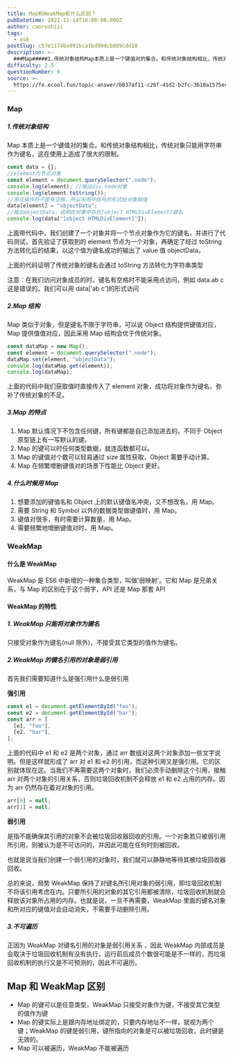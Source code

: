 ```yaml
---
title: Map和WeakMap有什么区别？
pubDatetime: 2022-11-14T16:00:00.000Z
author: caorushizi
tags:
  - es6
postSlug: c57e1174ba991bcafbd99dcb089cdd18
description: >-
  ###Map#####1.传统对象结构Map本质上是一个键值对的集合。和传统对象结构相比，传统对象只能用字符串作为键名，这在使用上造成了很大的限制。```javascriptconstdata={}/
difficulty: 2.5
questionNumber: 9
source: >-
  https://fe.ecool.fun/topic-answer/b837af11-c26f-41d2-b2fc-3610a1575ec2?orderBy=updateTime&order=desc&tagId=24
---
```


### Map

##### 1.传统对象结构

Map 本质上是一个键值对的集合。和传统对象结构相比，传统对象只能用字符串作为键名，这在使用上造成了很大的限制。

```javascript
const data = {};
//element为节点对象
const element = document.querySelector(".node");
console.log(element); //输出div.node对象
console.log(element.toString());
//用点操作符不能有空格，所以采用中括号的形式给对象赋值
data[element] = "objectData";
//输出objectData，说明在对象中存在[object HTMLDivElement]键名
console.log(data["[object HTMLDivElement]"]);
```

上面带代码中，我们创建了一个对象并将一个节点对象作为它的键名，并进行了代码测试，首先验证了获取到的 element 节点为一个对象，再确定了经过 toString 方法转化后的结果，以这个值为键名成功的输出了 value 值 objectData。

上面的代码证明了传统对象的键名会通过 toString 方法转化为字符串类型

注意：在我们访问对象成员的时，键名有空格时不能采用点访问，例如 data.ab c 这是错误的。我们可以用 data\['ab c'\]的形式访问

##### 2.Map 结构

Map 类似于对象，但是键名不限于字符串，可以说 Object 结构提供键值对应，Map 提供值值对应，因此采用 Map 结构会优于传统对象。

```javascript
const dataMap = new Map();
const element = document.querySelector(".node");
dataMap.set(element, "objectData");
console.log(dataMap.get(element));
console.log(dataMap);
```

上面的代码中我们获取值时直接传入了 element 对象，成功将对象作为键名，弥补了传统对象的不足。

##### 3.Map 的特点

1.  Map 默认情况下不包含任何键，所有键都是自己添加进去的。不同于 Object 原型链上有一写默认的键。
2.  Map 的键可以时任何类型数据，就连函数都可以。
3.  Map 的键值对个数可以轻易通过 size 属性获取，Object 需要手动计算。
4.  Map 在频繁增删键值对的场景下性能比 Object 更好。

##### 4.什么时候用 Map

1.  想要添加的键值名和 Object 上的默认键值名冲突，又不想改名，用 Map。
2.  需要 String 和 Symbol 以外的数据类型做键值时，用 Map。
3.  键值对很多，有时需要计算数量，用 Map。
4.  需要频繁地增删键值对时，用 Map。

### WeakMap

#### 什么是 WeakMap

WeakMap 是 ES6 中新增的一种集合类型，叫做'弱映射'。它和 Map 是兄弟关系，与 Map 的区别在于这个弱字，API 还是 Map 那套 API

#### WeakMap 的特性

##### 1\. WeakMap 只能将对象作为键名

只接受对象作为键名(null 除外)，不接受其它类型的值作为键名。

##### 2.WeakMap 的键名引用的对象是弱引用

首先我们需要知道什么是强引用什么是弱引用

**强引用**

```javascript
const e1 = document.getElementById("foo");
const e2 = document.getElementById("bar");
const arr = [
  [e1, "foo"],
  [e2, "bar"],
];
```

上面的代码中 e1 和 e2 是两个对象，通过 arr 数组对这两个对象添加一些文字说明。但是这样就形成了 arr 对 e1 和 e2 的引用，而这种引用又是强引用。它的区别就体现在这。当我们不再需要这两个对象时，我们必须手动删除这个引用，接触 arr 对两个对象的引用关系，否则垃圾回收机制不会释放 e1 和 e2 占用的内存。因为 arr 仍然存在着对对象的引用。

```javascript
arr[0] = null;
arr[1] = null;
```

**弱引用**

是指不能确保其引用的对象不会被垃圾回收器回收的引用。一个对象若只被弱引用所引用，则被认为是不可访问的，并因此可能在任何时刻被回收。

也就是说当我们创建一个弱引用的对象时，我们就可以静静地等待其被垃圾回收器回收。

总的来说，局势 WeakMap 保持了对键名所引用对象的弱引用，即垃圾回收机制不将该引用考虑在内。只要所引用的对象的其它引用都被清除，垃圾回收机制就会释放该对象所占用的内存。也就是说，一旦不再需要，WeakMap 里面的键名对象和所对应的键值对会自动消失，不需要手动删除引用。

##### 3.不可遍历

正因为 WeakMap 对键名引用的对象是弱引用关系 ，因此 WeakMap 内部成员是会取决于垃圾回收机制有没有执行，运行前后成员个数很可能是不一样的，而垃圾回收机制的执行又是不可预测的，因此不可遍历。

## Map 和 WeakMap 区别

- Map 的键可以是任意类型，WeakMap 只接受对象作为键，不接受其它类型的值作为键
- Map 的键实际上是跟内存地址绑定的，只要内存地址不一样，就视为两个键；WeakMap 的键是弱引用，键所指向的对象是可以被垃圾回收，此时键是无效的。
- Map 可以被遍历，WeakMap 不能被遍历
